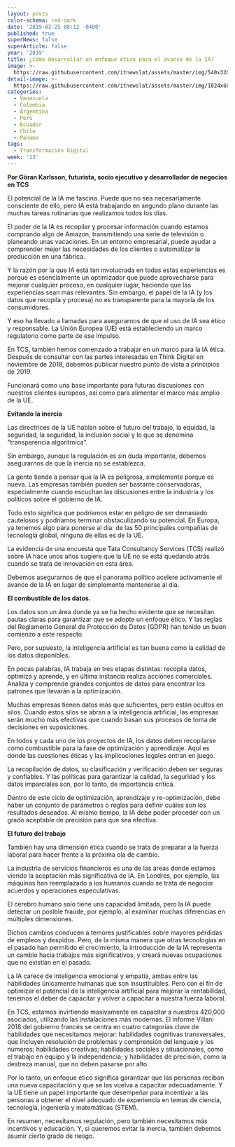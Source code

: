 ```yaml
---
layout: posts
color-schema: red-dark
date: '2019-03-25 08:12 -0400'
published: true
superNews: false
superArticle: false
year: '2019'
title: ¿Cómo desarrollar un enfoque ético para el avance de la IA?
image: >-
  https://raw.githubusercontent.com/itnewslat/assets/master/img/540x320/Goran-Karlsson-p.jpg
detail-image: >-
  https://raw.githubusercontent.com/itnewslat/assets/master/img/1024x680/Goran-Karlsson-g.jpg
categories:
  - Venezuela
  - Colombia
  - Argentina
  - Perú
  - Ecuador
  - Chile
  - Panama
tags:
  - Transformación Digital
week: '13'
---
```

**Por Göran Karlsson, futurista, socio ejecutivo y desarrollador de negocios en TCS**

El potencial de la IA me fascina. Puede que no sea necesariamente consciente de ello, pero IA está trabajando en segundo plano durante las muchas tareas rutinarias que realizamos todos los días.

El poder de la IA es recopilar y procesar información cuando estamos comprando algo de Amazon, transmitiendo una serie de televisión o planeando unas vacaciones. En un entorno empresarial, puede ayudar a comprender mejor las necesidades de los clientes o automatizar la producción en una fábrica.

Y la razón por la que IA está tan involucrada en todas estas experiencias es porque es esencialmente un optimizador que puede aprovecharse para mejorar cualquier proceso, en cualquier lugar, haciendo que las experiencias sean más relevantes. Sin embargo, el papel de la IA (y los datos que recopila y procesa) no es transparente para la mayoría de los consumidores.

Y eso ha llevado a llamadas para asegurarnos de que el uso de IA sea ético y responsable. La Unión Europea (UE) está estableciendo un marco regulatorio como parte de ese impulso.

En TCS, también hemos comenzado a trabajar en un marco para la IA ética. Después de consultar con las partes interesadas en Think Digital en noviembre de 2018, debemos publicar nuestro punto de vista a principios de 2019.

Funcionará como una base importante para futuras discusiones con nuestros clientes europeos, así como para alimentar el marco más amplio de la UE.

**Evitando la inercia**

Las directrices de la UE hablan sobre el futuro del trabajo, la equidad, la seguridad, la seguridad, la inclusión social y lo que se denomina "transparencia algorítmica".

Sin embargo, aunque la regulación es sin duda importante, debemos asegurarnos de que la inercia no se establezca.

La gente tiende a pensar que la IA es peligrosa, simplemente porque es nueva. Las empresas también pueden ser bastante conservadoras, especialmente cuando escuchan las discusiones entre la industria y los políticos sobre el gobierno de IA.

Todo esto significa que podríamos estar en peligro de ser demasiado cautelosos y podríamos terminar obstaculizando su potencial. En Europa, ya tenemos algo para ponerse al día: de las 50 principales compañías de tecnología global, ninguna de ellas es de la UE.

La evidencia de una encuesta que Tata Consultancy Services (TCS) realizó sobre IA hace unos años sugiere que la UE no se está quedando atrás cuando se trata de innovación en esta área.

Debemos asegurarnos de que el panorama político acelere activamente el avance de la IA en lugar de simplemente mantenerse al día.

**El combustible de los datos.**

Los datos son un área donde ya se ha hecho evidente que se necesitan pautas claras para garantizar que se adopte un enfoque ético. Y las reglas del Reglamento General de Protección de Datos (GDPR) han tenido un buen comienzo a este respecto.

Pero, por supuesto, la inteligencia artificial es tan buena como la calidad de los datos disponibles.

En pocas palabras, IA trabaja en tres etapas distintas: recopila datos, optimiza y aprende, y en última instancia realiza acciones comerciales. Analiza y comprende grandes conjuntos de datos para encontrar los patrones que llevarán a la optimización.

Muchas empresas tienen datos más que suficientes, pero están ocultos en silos. Cuando estos silos se abran a la inteligencia artificial, las empresas serán mucho más efectivas que cuando basan sus procesos de toma de decisiones en suposiciones.

En todos y cada uno de los proyectos de IA, los datos deben recopilarse como combustible para la fase de optimización y aprendizaje. Aquí es donde las cuestiones éticas y las implicaciones legales entran en juego.

La recopilación de datos, su clasificación y verificación deben ser seguras y confiables. Y las políticas para garantizar la calidad, la seguridad y los datos imparciales son, por lo tanto, de importancia crítica.

Dentro de este ciclo de optimización, aprendizaje y re-optimización, debe haber un conjunto de parámetros o reglas para definir cuáles son los resultados deseados. Al mismo tiempo, la IA debe poder proceder con un grado aceptable de precisión para que sea efectiva.

**El futuro del trabajo**

También hay una dimensión ética cuando se trata de preparar a la fuerza laboral para hacer frente a la próxima ola de cambio.

La industria de servicios financieros es una de las áreas donde estamos viendo la aceptación más significativa de IA. En Londres, por ejemplo, las máquinas han reemplazado a los humanos cuando se trata de negociar acuerdos y operaciones especulativas.

El cerebro humano solo tiene una capacidad limitada, pero la IA puede detectar un posible fraude, por ejemplo, al examinar muchas diferencias en múltiples dimensiones.

Dichos cambios conducen a temores justificables sobre mayores pérdidas de empleos y despidos. Pero, de la misma manera que otras tecnologías en el pasado han permitido el crecimiento, la introducción de la IA representa un cambio hacia trabajos más significativos, y creará nuevas ocupaciones que no existían en el pasado.

La IA carece de inteligencia emocional y empatía, ambas entre las habilidades únicamente humanas que son insustituibles. Pero con el fin de optimizar el potencial de la inteligencia artificial para mejorar la rentabilidad, tenemos el deber de capacitar y volver a capacitar a nuestra fuerza laboral.

En TCS, estamos invirtiendo masivamente en capacitar a nuestros 420,000 asociados, utilizando las instalaciones más modernas. El Informe Villani 2018 del gobierno francés se centra en cuatro categorías clave de habilidades que necesitamos mejorar: habilidades cognitivas transversales, que incluyen resolución de problemas y comprensión del lenguaje y los números; habilidades creativas; habilidades sociales y situacionales, como el trabajo en equipo y la independencia; y habilidades de precisión, como la destreza manual, que no deben pasarse por alto.

Por lo tanto, un enfoque ético significa garantizar que las personas reciban una nueva capacitación y que se las vuelva a capacitar adecuadamente. Y la UE tiene un papel importante que desempeñar para incentivar a las personas a obtener el nivel adecuado de experiencia en temas de ciencia, tecnología, ingeniería y matemáticas (STEM).

En resumen, necesitamos regulación, pero también necesitamos más incentivos y educación. Y, si queremos evitar la inercia, también debemos asumir cierto grado de riesgo.
